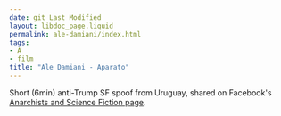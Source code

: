 ```yaml
---
date: git Last Modified
layout: libdoc_page.liquid
permalink: ale-damiani/index.html
tags:
- A
- film
title: "Ale Damiani - Aparato"
---
```


Short (6min) anti-Trump SF spoof from Uruguay, shared on Facebook's [Anarchists and Science Fiction page](https://www.facebook.com/AnarchistScienceFiction/videos/1870831783132690/).